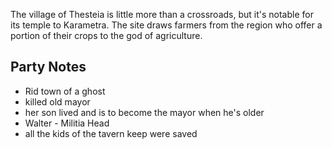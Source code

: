 The village of Thesteia is little more than a crossroads, but it's notable for its temple to Karametra. The site draws farmers from the region who offer a portion of their crops to the god of agriculture.

## Party Notes
* Rid town of a ghost
* killed old mayor
* her son lived and is to become the mayor when he's older
* Walter - Militia Head
* all the kids of the tavern keep were saved
